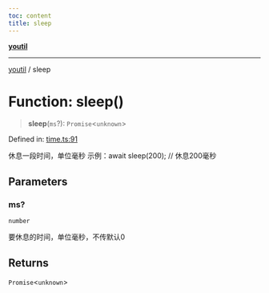 ```yaml
---
toc: content
title: sleep
---
```

[**youtil**](../README.md)

***

[youtil](../globals.md) / sleep

# Function: sleep()

> **sleep**(`ms`?): `Promise`\<`unknown`\>

Defined in: [time.ts:91](https://github.com/sxei/youtil/blob/b488c7f70ed7c3406efe20a0ac6e98bf131225b1/src/time.ts#L91)

休息一段时间，单位毫秒
示例：await sleep(200); // 休息200毫秒

## Parameters

### ms?

`number`

要休息的时间，单位毫秒，不传默认0

## Returns

`Promise`\<`unknown`\>
